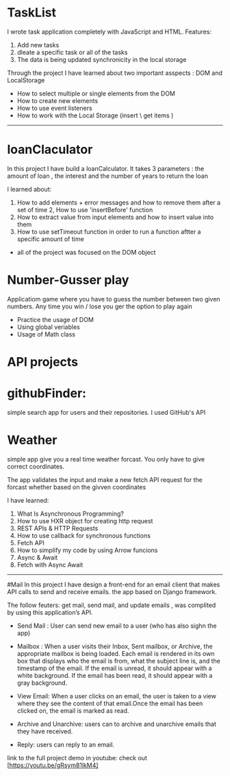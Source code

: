# TaskList

I wrote task application completely with JavaScript and HTML. 
Features:
1. Add new tasks
2. dleate a specific task or all of the tasks
3. The data is being updated 
synchronicity in the local storage

Through the project I have learned about two important asspects : DOM and LocalStorage
- How to select multiple or single elements from the DOM
- How to create new elements
- How to use event listeners
- How to work with the Local Storage (insert \ get items ) 


-----------------------------------------------------------------------

# loanClaculator

In this project I have build a loanCalculator. 
It takes 3 parameters : the amount of loan , the interest and the number of years to return the loan

I learned about:
1. How to add elements + error messages and how to remove them after a set of time 
2, How to use 'insertBefore' function
3. How to extract value from input elements and how to insert value into them
4. How to use setTimeout function in order to run a function aftter a specific amount of time

- all of the project was focused on the DOM object


# Number-Gusser play
Applicatiom game where you have to guess the number between two given numbers.
Any time you win / lose you ger the option to play again

- Practice the usage of DOM
- Using global veriables
- Usage of Math class

# API projects 

# githubFinder:
simple search app for users and their repositories. 
I used GitHub's API 

# Weather
simple app give you a real time weather forcast.
You only have to give correct coordinates. 

The app validates the input and make a new fetch API request for the forcast whether based on the givven coordinates

I have learned:
1. What Is Asynchronous Programming?
2. How to use HXR object for creating http request
3. REST APIs & HTTP Requests
4.  How to use callback for synchronous functions 
4. Fetch API
5. How to simplify my code by using Arrow funcions
6. Async & Await 
7. Fetch with Async Await 

-----------------------------------------------------------
#Mail
In this project I have design a front-end for an email client that makes API calls to send and receive emails.
the app based on Django framework.

The follow feuters: get mail, send mail, and update emails , was complited by using this application’s API.

* Send Mail : User can send new email to a user (who has also sighn the app)
* Mailbox :  When a user visits their Inbox, Sent mailbox, or Archive,  the appropriate mailbox is being loaded.
Each email is rendered in its own box that displays who the email is from, what the subject line is, and the timestamp of the email. If the email is unread, it should appear with a white background. If the email has been read, it should appear with a gray background.

* View Email: When a user clicks on an email, the user is taken to a view where they see the content of that email.Once the email has been clicked on,  the email is marked as read.

* Archive and Unarchive:  users can to archive and unarchive emails that they have received.
* Reply: users can reply to an email.


link to the full project demo in youtube: check out [https://youtu.be/gRsym81lkM4]


